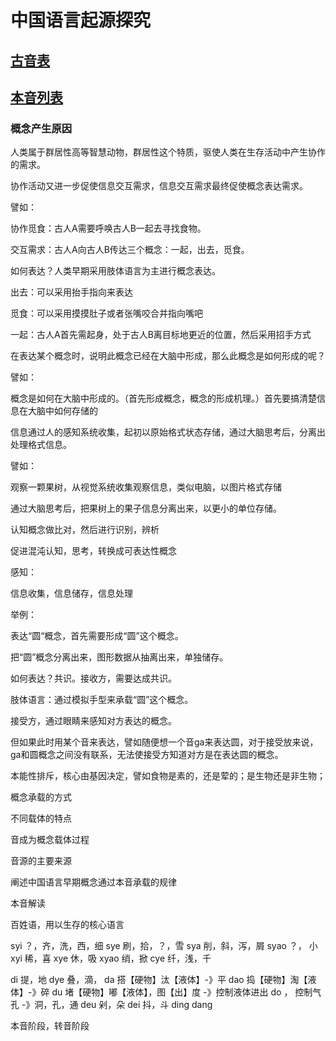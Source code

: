 # 中国语言起源探究

## [古音表](ying/index.md)

## [本音列表](root_sound_index.md)



### 概念产生原因

人类属于群居性高等智慧动物，群居性这个特质，驱使人类在生存活动中产生协作的需求。

协作活动又进一步促使信息交互需求，信息交互需求最终促使概念表达需求。

譬如：

协作觅食：古人A需要呼唤古人B一起去寻找食物。

交互需求：古人A向古人B传达三个概念：一起，出去，觅食。

如何表达？人类早期采用肢体语言为主进行概念表达。

出去：可以采用抬手指向来表达

觅食：可以采用摸摸肚子或者张嘴咬合并指向嘴吧

一起：古人A首先需起身，处于古人B离目标地更近的位置，然后采用招手方式


在表达某个概念时，说明此概念已经在大脑中形成，那么此概念是如何形成的呢？

譬如：

概念是如何在大脑中形成的。（首先形成概念，概念的形成机理。）首先要搞清楚信息在大脑中如何存储的

信息通过人的感知系统收集，起初以原始格式状态存储，通过大脑思考后，分离出处理格式信息。

譬如：


观察一颗果树，从视觉系统收集观察信息，类似电脑，以图片格式存储

通过大脑思考后，把果树上的果子信息分离出来，以更小的单位存储。



认知概念做比对，然后进行识别，辨析

促进混沌认知，思考，转换成可表达性概念

感知：

信息收集，信息储存，信息处理

举例：

表达“圆“概念，首先需要形成“圆”这个概念。

把“圆”概念分离出来，图形数据从抽离出来，单独储存。

如何表达？共识。接收方，需要达成共识。

肢体语言：通过模拟手型来承载“圆”这个概念。

接受方，通过眼睛来感知对方表达的概念。

但如果此时用某个音来表达，譬如随便想一个音ga来表达圆，对于接受放来说，ga和圆概念之间没有联系，无法使接受方知道对方是在表达圆的概念。

本能性排斥，核心由基因决定，譬如食物是素的，还是荤的；是生物还是非生物；


概念承载的方式

不同载体的特点

音成为概念载体过程

音源的主要来源

阐述中国语言早期概念通过本音承载的规律

本音解读






百姓语，用以生存的核心语言

syi ？，齐，洗，西，细
sye 刷，拾，？，雪
sya 削，斜，泻，屑
syao ？， 小
xyi 稀，喜
xye 休，吸
xyao 绡，掀
cye  纤，浅，千

di  提，地
dye 叠，滴，
da  搭【硬物】汰【液体】-》平
dao 捣【硬物】淘【液体】-》碎
du  堵【硬物】嘟【液体】，图【出】度 -》控制液体进出
do  ， 控制气孔 -》洞，孔，通
deu 剁，朵
dei 抖，斗
ding
dang

本音阶段，转音阶段
